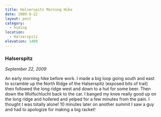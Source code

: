 ```yaml
---
title: Halserspitz Morning Hike
date: 2009-9-22
layout: post
category:
  - hiking
location:
  - Halserspitz
elevation: 1400
---
```


### Halserspitz
_September 22, 2009_

An early morning hike before work. I made a big loop going south and east to
scramble up the North Ridge of the Halserspitz (exposed bits of trail) then
followed the long ridge west and down to a hut for some beer. Then down the
Wolfschlucht back to the car. I banged my knee really good up on the long ridge
and hollered and yelped for a few minutes from the pain. I thought I was
totally alone! 10 minutes later on another summit I saw a guy and had to
apologize for making a big racket!

